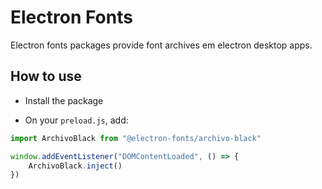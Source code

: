 # Electron Fonts

Electron fonts packages provide font archives em electron desktop apps.

## How to use

* Install the package

* On your `preload.js`, add:

```ts
import ArchivoBlack from "@electron-fonts/archivo-black"

window.addEventListener("DOMContentLoaded", () => {
    ArchivoBlack.inject()
})
```